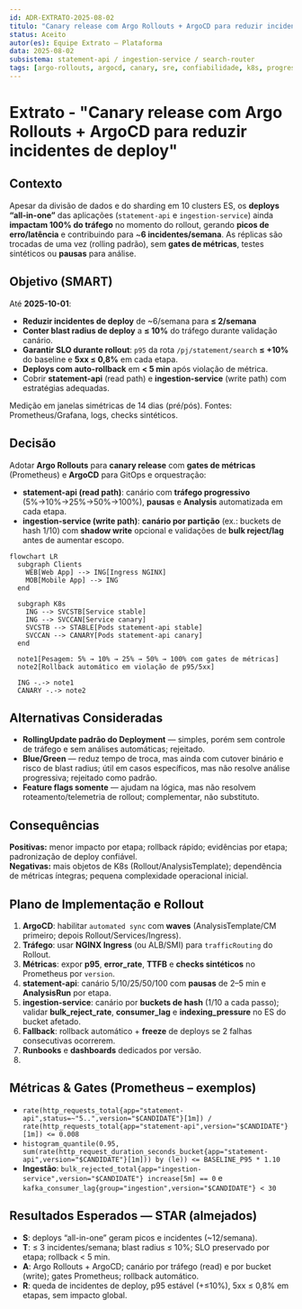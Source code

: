 ```yaml
---
id: ADR-EXTRATO-2025-08-02
titulo: "Canary release com Argo Rollouts + ArgoCD para reduzir incidentes de deploy"
status: Aceito
autor(es): Equipe Extrato – Plataforma
data: 2025-08-02
subsistema: statement-api / ingestion-service / search-router
tags: [argo-rollouts, argocd, canary, sre, confiabilidade, k8s, progressive-delivery]
---
```


# Extrato - "Canary release com Argo Rollouts + ArgoCD para reduzir incidentes de deploy"

## Contexto
Apesar da divisão de dados e do sharding em 10 clusters ES, os **deploys “all-in-one”** das aplicações (`statement-api` e `ingestion-service`) ainda **impactam 100% do tráfego** no momento do rollout, gerando **picos de erro/latência** e contribuindo para ~**6 incidentes/semana**. As réplicas são trocadas de uma vez (rolling padrão), sem **gates de métricas**, testes sintéticos ou **pausas** para análise.

## Objetivo (SMART)
Até **2025-10-01**:
- **Reduzir incidentes de deploy** de ~6/semana para **≤ 2/semana** 
- **Conter blast radius de deploy** a **≤ 10%** do tráfego durante validação canário.
- **Garantir SLO durante rollout**: `p95` da rota `/pj/statement/search` **≤ +10%** do baseline e **5xx ≤ 0,8%** em cada etapa.
- **Deploys com auto-rollback** em **< 5 min** após violação de métrica.
- Cobrir **statement-api** (read path) e **ingestion-service** (write path) com estratégias adequadas.

Medição em janelas simétricas de 14 dias (pré/pós). Fontes: Prometheus/Grafana, logs, checks sintéticos.

## Decisão
Adotar **Argo Rollouts** para **canary release** com **gates de métricas** (Prometheus) e **ArgoCD** para GitOps e orquestração:
- **statement-api (read path)**: canário com **tráfego progressivo** (5%→10%→25%→50%→100%), **pausas** e **Analysis** automatizada em cada etapa.
- **ingestion-service (write path)**: **canário por partição** (ex.: buckets de hash 1/10) com **shadow write** opcional e validações de **bulk reject/lag** antes de aumentar escopo.

```mermaid
flowchart LR
  subgraph Clients
    WEB[Web App] --> ING[Ingress NGINX]
    MOB[Mobile App] --> ING
  end

  subgraph K8s
    ING --> SVCSTB[Service stable]
    ING --> SVCCAN[Service canary]
    SVCSTB --> STABLE[Pods statement-api stable]
    SVCCAN --> CANARY[Pods statement-api canary]
  end

  note1[Pesagem: 5% → 10% → 25% → 50% → 100% com gates de métricas]
  note2[Rollback automático em violação de p95/5xx]

  ING -.-> note1
  CANARY -.-> note2

```

## Alternativas Consideradas
- **RollingUpdate padrão do Deployment** — simples, porém sem controle de tráfego e sem análises automáticas; rejeitado.
- **Blue/Green** — reduz tempo de troca, mas ainda com cutover binário e risco de blast radius; útil em casos específicos, mas não resolve análise progressiva; rejeitado como padrão.
- **Feature flags somente** — ajudam na lógica, mas não resolvem roteamento/telemetria de rollout; complementar, não substituto.

## Consequências
**Positivas:** menor impacto por etapa; rollback rápido; evidências por etapa; padronização de deploy confiável.  
**Negativas:** mais objetos de K8s (Rollout/AnalysisTemplate); dependência de métricas íntegras; pequena complexidade operacional inicial.

## Plano de Implementação e Rollout
1. **ArgoCD**: habilitar `automated sync` com **waves** (AnalysisTemplate/CM primeiro; depois Rollout/Services/Ingress).  
2. **Tráfego**: usar **NGINX Ingress** (ou ALB/SMI) para `trafficRouting` do Rollout.  
3. **Métricas**: expor **p95**, **error_rate**, **TTFB** e **checks sintéticos** no Prometheus por `version`.  
4. **statement-api**: canário 5/10/25/50/100 com **pausas** de 2–5 min e **AnalysisRun** por etapa.  
5. **ingestion-service**: canário por **buckets de hash** (1/10 a cada passo); validar **bulk_reject_rate**, **consumer_lag** e **indexing_pressure** no ES do bucket afetado.  
6. **Fallback**: rollback automático + **freeze** de deploys se 2 falhas consecutivas ocorrerem.  
7. **Runbooks** e **dashboards** dedicados por versão.
8. 
## Métricas & Gates (Prometheus – exemplos)
- `rate(http_requests_total{app="statement-api",status=~"5..",version="$CANDIDATE"}[1m]) / rate(http_requests_total{app="statement-api",version="$CANDIDATE"}[1m]) <= 0.008`
- `histogram_quantile(0.95, sum(rate(http_request_duration_seconds_bucket{app="statement-api",version="$CANDIDATE"}[1m])) by (le)) <= BASELINE_P95 * 1.10`
- **Ingestão**: `bulk_rejected_total{app="ingestion-service",version="$CANDIDATE"} increase[5m] == 0` e `kafka_consumer_lag{group="ingestion",version="$CANDIDATE"} < 30`


## Resultados Esperados — STAR (almejados)
- **S**: deploys “all-in-one” geram picos e incidentes (~12/semana).  
- **T**: ≤ 3 incidentes/semana; blast radius ≤ 10%; SLO preservado por etapa; rollback < 5 min.  
- **A**: Argo Rollouts + ArgoCD; canário por tráfego (read) e por bucket (write); gates Prometheus; rollback automático.  
- **R**: queda de incidentes de deploy, p95 estável (+≤10%), 5xx ≤ 0,8% em etapas, sem impacto global.